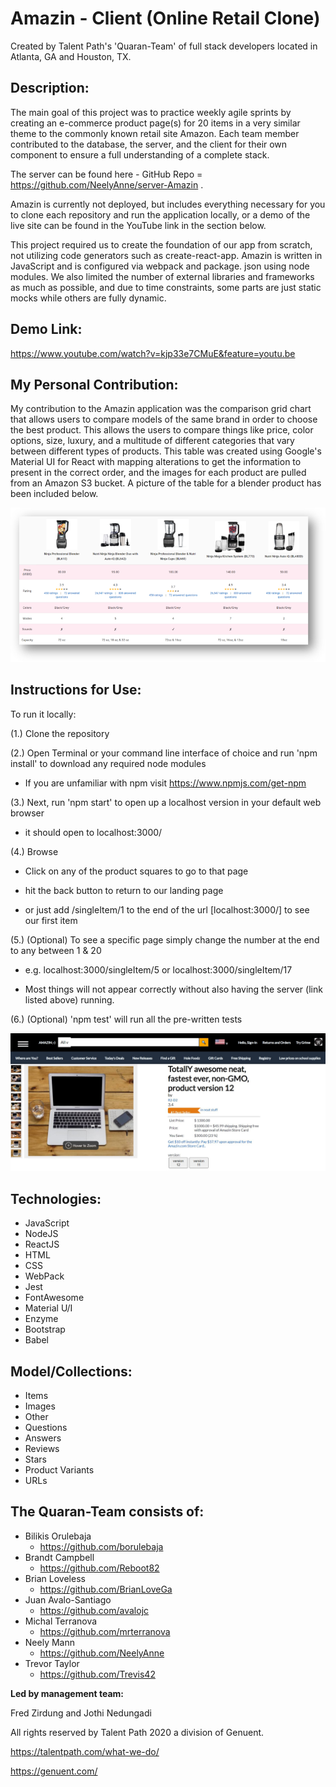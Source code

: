 # **Amazin - Client (Online Retail Clone)**

Created by Talent Path's 'Quaran-Team' of full stack developers located in Atlanta, GA and Houston, TX.

## **Description:**

The main goal of this project was to practice weekly agile sprints by creating an e-commerce product page(s) for 20 items in a very similar theme to the commonly known retail site Amazon. Each team member contributed to the database, the server, and the client for their own component to ensure a full understanding of a complete stack.

The server can be found here _-_ GitHub Repo = https://github.com/NeelyAnne/server-Amazin .

Amazin is currently not deployed, but includes everything necessary for you to clone each repository and run the application locally, or a demo of the live site can be found in the YouTube link in the section below.

This project required us to create the foundation of our app from scratch, not utilizing code generators such as create-react-app. Amazin is written in JavaScript and is configured via webpack and package. json using node modules. We also limited the number of external libraries and frameworks as much as possible, and due to time constraints, some parts are just static mocks while others are fully dynamic.

## **Demo Link:**

https://www.youtube.com/watch?v=kjp33e7CMuE&feature=youtu.be

## **My Personal Contribution:**

My contribution to the Amazin application was the comparison grid chart that allows users to compare models of the same brand in order to choose the best product. This allows the users to compare things like price, color options, size, luxury, and a multitude of different categories that vary between different types of products. This table was created using Google's Material UI for React with mapping alterations to get the information to present in the correct order, and the images for each product are pulled from an Amazon S3 bucket. A picture of the table for a blender product has been included below.

![alt text](https://github.com/NeelyAnne/client-Amazin/blob/master/public/images/grid.png "Comparison Grid Photo")

## **Instructions for Use:**

To run it locally:

(1.) Clone the repository

(2.) Open Terminal or your command line interface of choice and run 'npm install' to download any required node modules

 - If you are unfamiliar with npm visit https://www.npmjs.com/get-npm

(3.) Next, run 'npm start' to open up a localhost version in your default web browser 
 
 - it should open to localhost:3000/
 
(4.) Browse

 - Click on any of the product squares to go to that page

 - hit the back button to return to our landing page 

 - or just add /singleItem/1 to the end of the url [localhost:3000/] to see our first item

(5.) (Optional) To see a specific page simply change the number at the end to any between 1 & 20

 - e.g. localhost:3000/singleItem/5 or localhost:3000/singleItem/17

 - Most things will not appear correctly without also having the server (link listed above) running.

(6.) (Optional) 'npm test' will run all the pre-written tests 

![alt text](https://github.com/Quaran-Team/client-Amazin/blob/master/amazinscreen.JPG "Screen shot from the Amazin' App mock e-commerce site")

## **Technologies:**

- JavaScript
- NodeJS
- ReactJS
- HTML
- CSS
- WebPack
- Jest
- FontAwesome
- Material U/I
- Enzyme
- Bootstrap
- Babel

## **Model/Collections:**
- Items
- Images
- Other
- Questions
- Answers
- Reviews
- Stars
- Product Variants
- URLs

## **The Quaran-Team consists of:**

- Bilikis Orulebaja
  - https://github.com/borulebaja
- Brandt Campbell
  - https://github.com/Reboot82
- Brian Loveless
  - https://github.com/BrianLoveGa
- Juan Avalo-Santiago
  - https://github.com/avalojc
- Michal Terranova
  - https://github.com/mrterranova
- Neely Mann
  - https://github.com/NeelyAnne
- Trevor Taylor
  - https://github.com/Trevis42

**Led by management team:**

Fred Zirdung and Jothi Nedungadi

All rights reserved by Talent Path 2020
a division of Genuent.

https://talentpath.com/what-we-do/

https://genuent.com/
